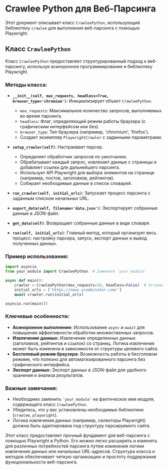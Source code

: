 # Crawlee Python для Веб-Парсинга

Этот документ описывает класс `CrawleePython`, использующий библиотеку `crawlee` для выполнения веб-парсинга с помощью Playwright.

## Класс `CrawleePython`

Класс `CrawleePython` предоставляет структурированный подход к веб-парсингу, используя асинхронное программирование и библиотеку Playwright.

### Методы класса:

* **`__init__(self, max_requests, headless=True, browser_type='chromium')`**: Инициализирует объект `CrawleePython`.
    * `max_requests`: Максимальное количество запросов, выполняемых во время парсинга.
    * `headless`: Флаг, определяющий режим работы браузера (с графическим интерфейсом или без).
    * `browser_type`: Тип браузера (например, 'chromium', 'firefox').
    * Создает экземпляр `PlaywrightCrawler` с заданными параметрами.

* **`setup_crawler(self)`**: Настраивает парсер.
    * Определяет обработчик запросов по умолчанию.
    * Обрабатывает каждый запрос, извлекает данные с страницы и добавляет ссылки для дальнейшего парсинга.
    * Использует API Playwright для выбора элементов на странице (например, постов, заголовков, рейтингов).
    * Собирает необходимые данные в список словарей.

* **`run_crawler(self, initial_urls)`**: Запускает процесс парсинга с заданным списком начальных URL.

* **`export_data(self, filename='data.json')`**: Экспортирует собранные данные в JSON-файл.

* **`get_data(self)`**: Возвращает собранные данные в виде словаря.

* **`run(self, initial_urls)`**:  Главный метод, который организует весь процесс: настройку парсера, запуск, экспорт данных и вывод полученных данных.

### Пример использования:

```python
import asyncio
from your_module import CrawleePython  # Замените 'your_module'

async def main():
    crawler = CrawleePython(max_requests=10, headless=False)  # Установите headless=False для визуализации
    initial_urls = ['https://news.ycombinator.com/']
    await crawler.run(initial_urls)

asyncio.run(main())
```

### Ключевые особенности:

* **Асинхронное выполнение:** Использование `async` и `await` для повышения эффективности обработки множественных запросов.
* **Извлечение данных:** Извлечение определенных данных (заголовков, рейтингов и ссылок) со страниц.  Логика извлечения может быть изменена в зависимости от структуры целевого сайта.
* **Бесголовый режим браузера:** Возможность работы в бесголовом режиме, что полезно для автоматизированного парсинга без графического интерфейса.
* **Экспорт данных:** Экспорт данных в JSON-файл для удобного хранения и анализа результатов.

### Важные замечания:

* Необходимо заменить `'your_module'` на фактическое имя модуля, содержащего класс `CrawleePython`.
* Убедитесь, что у вас установлены необходимые библиотеки (`crawlee`, `playwright`).
* Логика извлечения данных (например, селекторы Playwright) должна быть адаптирована под структуру парсируемого сайта.


Этот класс предоставляет прочный фундамент для веб-парсинга с помощью Playwright в Python.  Его можно легко расширять и изменять для различных потребностей парсинга путем изменения логики извлечения данных или начальных URL-адресов.  Структура класса и методов обеспечивает четкую организацию и простоту поддержания функциональности веб-парсинга.